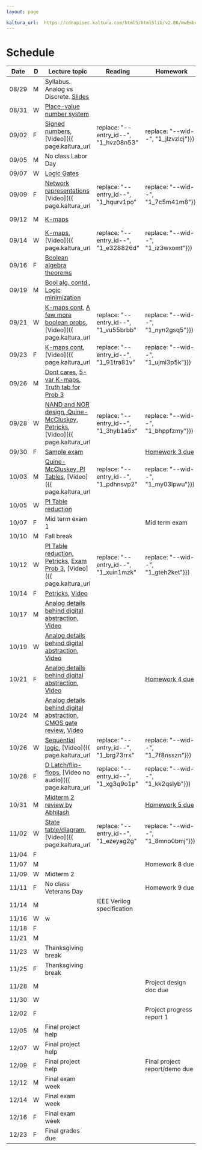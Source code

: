 ```yaml
---
layout: page

kaltura_url:  https://cdnapisec.kaltura.com/html5/html5lib/v2.86/mwEmbedFrame.php/p/2189801/uiconf_id/38220381/entry_id/--entry_id--?entry_id=--entry_id--&wid=--wid--
---
```

# Schedule

| Date  | D | Lecture topic                                                                                                                                                                                                                                                                                                                                                                           | Reading                               | Homework                                                   | Labs                                                                                                                                                                                                     |                                                            |                                                                            |   |   |   |   |   |   |
|-------|---|-----------------------------------------------------------------------------------------------------------------------------------------------------------------------------------------------------------------------------------------------------------------------------------------------------------------------------------------------------------------------------------------|---------------------------------------|------------------------------------------------------------|----------------------------------------------------------------------------------------------------------------------------------------------------------------------------------------------------------|------------------------------------------------------------|----------------------------------------------------------------------------|---|---|---|---|---|---|
| 08/29 | M | Syllabus. Analog vs Discrete. [Slides]({{site.baseurl}}/slides/2022-08-29-what-to-expect-from-the-course.html)                                                                                                                                                                                                                                                                          |                                       |                                                            | [Quartus setup](https://docs.google.com/document/d/e/2PACX-1vTu9Mh_yVPw8p98s87sdUuNZQvzQCiLp-JOeA5CztaqIbeVBMHjXZH2mJHuGnQB2h2CYx6927aY_QHf/pub)                                                         |                                                            |                                                                            |   |   |   |   |   |   |
| 08/31 | W | [Place-value number system]({{site.baseurl}}/slides/2022-08-31-place-value-number-system_files/0831-notes.pdf.pdf)                                                                                                                                                                                                                                                                      |                                       |                                                            |                                                                                                                                                                                                          |                                                            |                                                                            |   |   |   |   |   |   |
| 09/02 | F | [Signed numbers]({{site.baseurl}}/slides/2022-08-31-place-value-number-system_files/0902-notes.pdf.pdf), [Video]({{ page.kaltura_url                                                                                                                                                                                                                                                    | replace: "--entry_id--", "1_hvz08n53" | replace: "--wid--", "1_jlzvzlcj"}})                        |                                                                                                                                                                                                          |                                                            |                                                                            |   |   |   |   |   |   |
| 09/05 | M | No class Labor Day                                                                                                                                                                                                                                                                                                                                                                      |                                       |                                                            |                                                                                                                                                                                                          |                                                            |                                                                            |   |   |   |   |   |   |
| 09/07 | W | [Logic Gates]({{site.baseurl}}/slides/0907-boolean-algebra_files/0907-notes/main.pdf.pdf)                                                                                                                                                                                                                                                                                               |                                       |                                                            |                                                                                                                                                                                                          |                                                            |                                                                            |   |   |   |   |   |   |
| 09/09 | F | [Network representations]({{site.baseurl}}/slides/0907-boolean-algebra_files/0909-notes.pdf.pdf) [Video]({{ page.kaltura_url                                                                                                                                                                                                                                                            | replace: "--entry_id--", "1_hqurv1po" | replace: "--wid--", "1_7c5m41m8"}})                        |                                                                                                                                                                                                          | [HW 1 due]({{site.baseurl}}/homeworks/hw1/hw1.pdf)         |                                                                            |   |   |   |   |   |   |
| 09/12 | M | [K-maps]({{site.baseurl}}/slides/0907-boolean-algebra_files/0912-notes.pdf.pdf)                                                                                                                                                                                                                                                                                                         |                                       |                                                            | [Verilog basics]({{site.baseurl}}/lab_pdfs/ECE275_Lab2_Multiplexers_Verilog_and_Schematics.pdf)                                                                                                          |                                                            |                                                                            |   |   |   |   |   |   |
| 09/14 | W | [K-maps]({{site.baseurl}}/slides/0907-boolean-algebra_files/0914-notes.pdf.pdf), [Video]({{ page.kaltura_url                                                                                                                                                                                                                                                                            | replace: "--entry_id--", "1_e328826d" | replace: "--wid--", "1_iz3wxomt"}})                        |                                                                                                                                                                                                          |                                                            |                                                                            |   |   |   |   |   |   |
| 09/16 | F | [Boolean algebra theorems]({{site.baseurl}}/slides/0907-boolean-algebra_files/0916-notes.pdf.pdf)                                                                                                                                                                                                                                                                                       |                                       |                                                            |                                                                                                                                                                                                          |                                                            |                                                                            |   |   |   |   |   |   |
| 09/19 | M | [Bool alg. contd.]({{site.baseurl}}/slides/0907-boolean-algebra_files/0919-notes.pdf.pdf), [Logic minimization]({{site.baseurl}}/slides/0916-K-maps/0919-notes.pdf.pdf)                                                                                                                                                                                                                 |                                       |                                                            | [Verilog Modules]({{site.baseurl}}/lab_pdfs/ECE275_Lab3_Verilog_Modules.pdf)                                                                                                                             |                                                            |                                                                            |   |   |   |   |   |   |
| 09/21 | W | [K-maps cont]({{site.baseurl}}/slides/0916-K-maps/0921-notes.pdf.pdf), [A few more boolean probs]({{site.baseurl}}/slides/0916-K-maps/0921-notes.pdf), [Video]({{ page.kaltura_url                                                                                                                                                                                                      | replace: "--entry_id--", "1_vu55brbb" | replace: "--wid--", "1_nyn2gsq5"}})                        |                                                                                                                                                                                                          |                                                            |                                                                            |   |   |   |   |   |   |
| 09/23 | F | [K-maps cont]({{site.baseurl}}/slides/0916-K-maps/0923-notes.pdf.pdf), [Video]({{ page.kaltura_url                                                                                                                                                                                                                                                                                      | replace: "--entry_id--", "1_91tra81v" | replace: "--wid--", "1_ujmi3p5k"}})                        |                                                                                                                                                                                                          | [Homework 2 due]({{site.baseurl}}/homeworks/hw1.5/hw2.pdf) |                                                                            |   |   |   |   |   |   |
| 09/26 | M | [Dont cares]({{site.baseurl}}/slides/0916-K-maps/0926-notes-1.pdf.pdf), [5-var K-maps]({{site.baseurl}}/slides/0916-K-maps/0926-notes-2.pdf.pdf), [Truth tab for Prob 3]({{site.baseurl}}/slides/0916-K-maps/0926-notes-3.pdf)                                                                                                                                                          |                                       |                                                            |                                                                                                                                                                                                          |                                                            |                                                                            |   |   |   |   |   |   |
| 09/28 | W | [NAND and NOR design, Quine-McCluskey, Petricks]({{site.baseurl}}/slides/0928-quine-mccluskey/0928-quine-mccluskey.pdf.pdf), [Video]({{ page.kaltura_url                                                                                                                                                                                                                                | replace: "--entry_id--", "1_3hyb1a5x" | replace: "--wid--", "1_bhppfzmy"}})                        | [Steven Nowick Handout](http://www1.cs.columbia.edu/~cs6861/handouts/quine-mccluskey-handout.pdf), [Chapter 6, Roth's book](https://archive.org/details/fundamentalsoflo0000roth_v5h8/page/172/mode/2up) |                                                            |                                                                            |   |   |   |   |   |   |
| 09/30 | F | [Sample exam]({{site.baseurl}}/slides/0930-review/0930-sample-exam.pdf)                                                                                                                                                                                                                                                                                                                 |                                       | [Homework 3 due]({{site.baseurl}}/homeworks/hw2/hw3.pdf)   |                                                                                                                                                                                                          |                                                            |                                                                            |   |   |   |   |   |   |
| 10/03 | M | [Quine-McCluskey, PI Tables]({{site.baseurl}}/slides/0928-quine-mccluskey/1003-quine-mccluskey.pdf.pdf), [Video]({{ page.kaltura_url                                                                                                                                                                                                                                                    | replace: "--entry_id--", "1_pdhnsvp2" | replace: "--wid--", "1_my03lpwu"}})                        |                                                                                                                                                                                                          |                                                            | [Verilog modules: Ripple adder]({{site.baseurl}}/lab_pdfs/ECE275_Lab4.pdf) |   |   |   |   |   |   |
| 10/05 | W | [PI Table reduction]({{site.baseurl}}/slides/0928-quine-mccluskey/1005-quine-mccluskey.pdf.pdf)                                                                                                                                                                                                                                                                                         |                                       |                                                            |                                                                                                                                                                                                          |                                                            |                                                                            |   |   |   |   |   |   |
| 10/07 | F | Mid term exam 1                                                                                                                                                                                                                                                                                                                                                                         |                                       | Mid term exam                                              |                                                                                                                                                                                                          |                                                            |                                                                            |   |   |   |   |   |   |
| 10/10 | M | Fall break                                                                                                                                                                                                                                                                                                                                                                              |                                       |                                                            |                                                                                                                                                                                                          |                                                            |                                                                            |   |   |   |   |   |   |
| 10/12 | W | [PI Table reduction, Petricks]({{site.baseurl}}/slides/0928-quine-mccluskey/1012-quine-mccluskey.pdf.pdf), [Exam Prob 3]({{site.baseurl}}/slides/0930-review/20221007-midterm.pdf.pdf), [Video]({{ page.kaltura_url                                                                                                                                                                     | replace: "--entry_id--", "1_xuin1mzk" | replace: "--wid--", "1_gteh2ket"}})                        |                                                                                                                                                                                                          |                                                            |                                                                            |   |   |   |   |   |   |
| 10/14 | F | [Petricks]({{site.baseurl}}/slides/0928-quine-mccluskey/1014-quine-mccluskey.pdf.pdf), [Video](https://cdnapisec.kaltura.com/html5/html5lib/v2.86/mwEmbedFrame.php/p/2189801/uiconf_id/38220381/entry_id/1_n92fjjkz?entry_id=1_n92fjjkz&wid=1_c8salayc)                                                                                                                                 |                                       |                                                            |                                                                                                                                                                                                          |                                                            |                                                                            |   |   |   |   |   |   |
| 10/17 | M | [Analog details behind digital abstraction]({{site.baseurl}}/slides/1014-analog-details/1017-analog-details.pdf.pdf), [Video](https://cdnapisec.kaltura.com/html5/html5lib/v2.86/mwEmbedFrame.php/p/2189801/uiconf_id/38220381/entry_id/1_xiiknnu3?entry_id=1_xiiknnu3&wid=1_papdv2fa)                                                                                                  |                                       |                                                            | []                                                                                                                                                                                                       |                                                            |                                                                            |   |   |   |   |   |   |
| 10/19 | W | [Analog details behind digital abstraction]({{site.baseurl}}/slides/1014-analog-details/1019-analog-details.pdf.pdf), [Video](https://cdnapisec.kaltura.com/html5/html5lib/v2.86/mwEmbedFrame.php/p/2189801/uiconf_id/38220381/entry_id/1_xiiknnu3?entry_id=1_xiiknnu3&wid=1_papdv2fa)                                                                                                  |                                       |                                                            |                                                                                                                                                                                                          |                                                            |                                                                            |   |   |   |   |   |   |
| 10/21 | F | [Analog details behind digital abstraction]({{site.baseurl}}/slides/1014-analog-details/1021-analog-details.pdf.pdf), [Video](https://cdnapisec.kaltura.com/html5/html5lib/v2.86/mwEmbedFrame.php/p/2189801/uiconf_id/38220381/entry_id/1_m5n1ktbg?entry_id=1_m5n1ktbg&wid=1_5yom0np3)                                                                                                  |                                       | [Homework 4 due]({{site.baseurl}}/homeworks/hw3/hw4.pdf)   |                                                                                                                                                                                                          |                                                            |                                                                            |   |   |   |   |   |   |
| 10/24 | M | [Analog details behind digital abstraction]({{site.baseurl}}/slides/1014-analog-details/1024-analog-details.pdf.pdf), [CMOS gate review]({{site.baseurl}}/slides/1024-cmos-gate-review/1024-cmos-gate-review.pdf.pdf), [Video](https://cdnapisec.kaltura.com/html5/html5lib/v2.86/mwEmbedFrame.php/p/2189801/uiconf_id/38220381/entry_id/1_piok3gwl?entry_id=1_piok3gwl&wid=1_r4wnw4cv) |                                       |                                                            | Procedural VLG                                                                                                                                                                                           |                                                            |                                                                            |   |   |   |   |   |   |
| 10/26 | W | [Sequential logic]({{site.baseurl}}/slides/1026-sequential-logic/1026-sequential-logic.pdf.pdf), [Video]({{ page.kaltura_url                                                                                                                                                                                                                                                            | replace: "--entry_id--", "1_brg73rrx" | replace: "--wid--", "1_7f8nsszn"}})                        |                                                                                                                                                                                                          |                                                            |                                                                            |   |   |   |   |   |   |
| 10/28 | F | [D Latch/flip-flops]({{site.baseurl}}/slides/1026-sequential-logic/1028-sequential-logic.pdf.pdf), [Video no audio]({{ page.kaltura_url                                                                                                                                                                                                                                                 | replace: "--entry_id--", "1_xg3q9o1p" | replace: "--wid--", "1_kk2qslyb"}})                        |                                                                                                                                                                                                          |                                                            |                                                                            |   |   |   |   |   |   |
| 10/31 | M | [Midterm 2 review by Abhilash]({{site.baseurl}}/slides/1031-review/1031-practice-probs.pdf)                                                                                                                                                                                                                                                                                             |                                       | [Homework 5 due]({{site.baseurl}}/homeworks/hw3.5/hw5.pdf) |                                                                                                                                                                                                          |                                                            |                                                                            |   |   |   |   |   |   |
| 11/02 | W | [State table/diagram]({{site.baseurl}}/slides/1102-sequential-logic.pdf.pdf), [Video]({{ page.kaltura_url                                                                                                                                                                                                                                                                               | replace: "--entry_id--", "1_ezeyag2g" | replace: "--wid--", "1_8mno0bmj"}})                        |                                                                                                                                                                                                          |                                                            |                                                                            |   |   |   |   |   |   |
| 11/04 | F |                                                                                                                                                                                                                                                                                                                                                                                         |                                       |                                                            |                                                                                                                                                                                                          |                                                            |                                                                            |   |   |   |   |   |   |
| 11/07 | M |                                                                                                                                                                                                                                                                                                                                                                                         |                                       | Homework 8 due                                             |                                                                                                                                                                                                          |                                                            |                                                                            |   |   |   |   |   |   |
| 11/09 | W | Midterm 2                                                                                                                                                                                                                                                                                                                                                                               |                                       |                                                            |                                                                                                                                                                                                          |                                                            |                                                                            |   |   |   |   |   |   |
| 11/11 | F | No class Veterans Day                                                                                                                                                                                                                                                                                                                                                                   |                                       | Homework 9 due                                             |                                                                                                                                                                                                          |                                                            |                                                                            |   |   |   |   |   |   |
| 11/14 | M |                                                                                                                                                                                                                                                                                                                                                                                         | IEEE Verilog specification            |                                                            | HDL simulation                                                                                                                                                                                           |                                                            |                                                                            |   |   |   |   |   |   |
| 11/16 | W | w                                                                                                                                                                                                                                                                                                                                                                                       |                                       |                                                            |                                                                                                                                                                                                          |                                                            |                                                                            |   |   |   |   |   |   |
| 11/18 | F |                                                                                                                                                                                                                                                                                                                                                                                         |                                       |                                                            |                                                                                                                                                                                                          |                                                            |                                                                            |   |   |   |   |   |   |
| 11/21 | M |                                                                                                                                                                                                                                                                                                                                                                                         |                                       |                                                            |                                                                                                                                                                                                          |                                                            |                                                                            |   |   |   |   |   |   |
| 11/23 | W | Thanksgiving break                                                                                                                                                                                                                                                                                                                                                                      |                                       |                                                            |                                                                                                                                                                                                          |                                                            |                                                                            |   |   |   |   |   |   |
| 11/25 | F | Thanksgiving break                                                                                                                                                                                                                                                                                                                                                                      |                                       |                                                            |                                                                                                                                                                                                          |                                                            |                                                                            |   |   |   |   |   |   |
| 11/28 | M |                                                                                                                                                                                                                                                                                                                                                                                         |                                       | Project design doc due                                     |                                                                                                                                                                                                          |                                                            |                                                                            |   |   |   |   |   |   |
| 11/30 | W |                                                                                                                                                                                                                                                                                                                                                                                         |                                       |                                                            |                                                                                                                                                                                                          |                                                            |                                                                            |   |   |   |   |   |   |
| 12/02 | F |                                                                                                                                                                                                                                                                                                                                                                                         |                                       | Project progress report 1                                  |                                                                                                                                                                                                          |                                                            |                                                                            |   |   |   |   |   |   |
| 12/05 | M | Final project help                                                                                                                                                                                                                                                                                                                                                                      |                                       |                                                            |                                                                                                                                                                                                          |                                                            |                                                                            |   |   |   |   |   |   |
| 12/07 | W | Final project help                                                                                                                                                                                                                                                                                                                                                                      |                                       |                                                            |                                                                                                                                                                                                          |                                                            |                                                                            |   |   |   |   |   |   |
| 12/09 | F | Final project help                                                                                                                                                                                                                                                                                                                                                                      |                                       | Final project report/demo due                              |                                                                                                                                                                                                          |                                                            |                                                                            |   |   |   |   |   |   |
| 12/12 | M | Final exam week                                                                                                                                                                                                                                                                                                                                                                         |                                       |                                                            |                                                                                                                                                                                                          |                                                            |                                                                            |   |   |   |   |   |   |
| 12/14 | W | Final exam week                                                                                                                                                                                                                                                                                                                                                                         |                                       |                                                            |                                                                                                                                                                                                          |                                                            |                                                                            |   |   |   |   |   |   |
| 12/16 | F | Final exam week                                                                                                                                                                                                                                                                                                                                                                         |                                       |                                                            |                                                                                                                                                                                                          |                                                            |                                                                            |   |   |   |   |   |   |
| 12/23 | F | Final grades due                                                                                                                                                                                                                                                                                                                                                                        |                                       |                                                            |                                                                                                                                                                                                          |                                                            |                                                                            |   |   |   |   |   |   |
